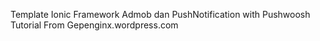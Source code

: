 Template Ionic Framework Admob dan PushNotification with Pushwoosh
Tutorial From Gepenginx.wordpress.com